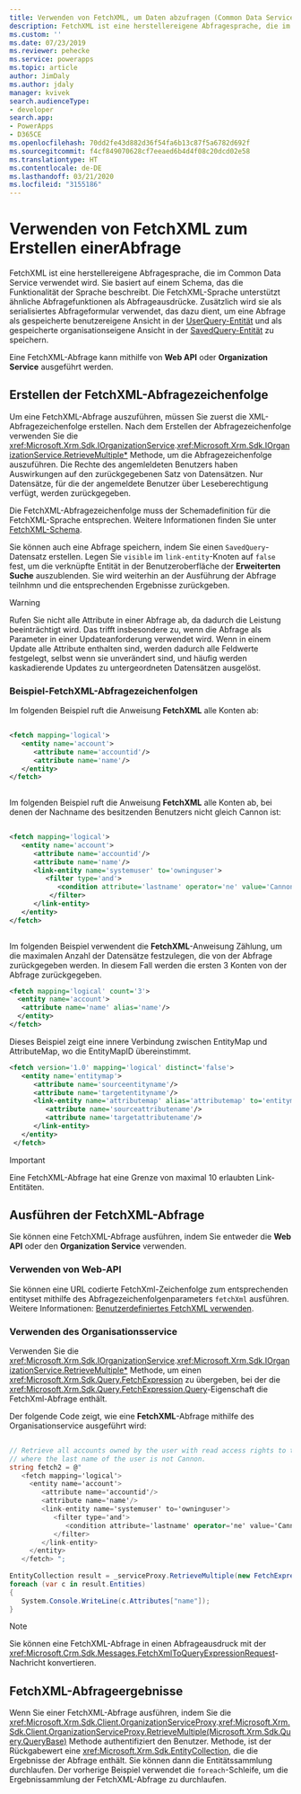 ```yaml
---
title: Verwenden von FetchXML, um Daten abzufragen (Common Data Service) | Microsoft Docs
description: FetchXML ist eine herstellereigene Abfragesprache, die im Common Data Service verwendet wird. Sie basiert auf einem Schema, das die Funktionalität der Sprache beschreibt.
ms.custom: ''
ms.date: 07/23/2019
ms.reviewer: pehecke
ms.service: powerapps
ms.topic: article
author: JimDaly
ms.author: jdaly
manager: kvivek
search.audienceType:
- developer
search.app:
- PowerApps
- D365CE
ms.openlocfilehash: 70dd2fe43d882d36f54fa6b13c87f5a6782d692f
ms.sourcegitcommit: f4cf849070628cf7eeaed6b4d4f08c20dcd02e58
ms.translationtype: HT
ms.contentlocale: de-DE
ms.lasthandoff: 03/21/2020
ms.locfileid: "3155186"
---
```

# <a name="use-fetchxml-to-construct-a-query"></a>Verwenden von FetchXML zum Erstellen einerAbfrage

FetchXML ist eine herstellereigene Abfragesprache, die im Common Data Service verwendet wird. Sie basiert auf einem Schema, das die Funktionalität der Sprache beschreibt. Die FetchXML-Sprache unterstützt ähnliche Abfragefunktionen als Abfrageausdrücke. Zusätzlich wird sie als serialisiertes Abfrageformular verwendet, das dazu dient, um eine Abfrage als gespeicherte benutzereigene Ansicht in der [UserQuery-Entität](reference/entities/userquery.md) und als gespeicherte organisationseigene Ansicht in der [SavedQuery-Entität](reference/entities/savedquery.md) zu speichern.  
  
Eine FetchXML-Abfrage kann mithilfe von **Web API** oder **Organization Service** ausgeführt werden.

## <a name="create-the-fetchxml-query-string"></a>Erstellen der FetchXML-Abfragezeichenfolge
  
Um eine FetchXML-Abfrage auszuführen, müssen Sie zuerst die XML-Abfragezeichenfolge erstellen. Nach dem Erstellen der Abfragezeichenfolge verwenden Sie die <xref:Microsoft.Xrm.Sdk.IOrganizationService>.<xref:Microsoft.Xrm.Sdk.IOrganizationService.RetrieveMultiple*> Methode, um die Abfragezeichenfolge auszuführen. Die Rechte des angemleldeten Benutzers haben Auswirkungen auf den zurückgegebenen Satz von Datensätzen. Nur Datensätze, für die der angemeldete Benutzer über Leseberechtigung verfügt, werden zurückgegeben.  
  
 Die FetchXML-Abfragezeichenfolge muss der Schemadefinition für die FetchXML-Sprache entsprechen. Weitere Informationen finden Sie unter [FetchXML-Schema](fetchxml-schema.md).  
  
 Sie können auch eine Abfrage speichern, indem Sie einen `SavedQuery`-Datensatz erstellen. Legen Sie `visible` im `link-entity`-Knoten auf `false` fest, um die verknüpfte Entität in der Benutzeroberfläche der **Erweiterten Suche** auszublenden. Sie wird weiterhin an der Ausführung der Abfrage teilnhmn und die entsprechenden Ergebnisse zurückgeben.  
  
> [!WARNING]
>  Rufen Sie nicht alle Attribute in einer Abfrage ab, da dadurch die Leistung beeinträchtigt wird. Das trifft insbesondere zu, wenn die Abfrage als Parameter in einer Updateanforderung verwendet wird. Wenn in einem Update alle Attribute enthalten sind, werden dadurch alle Feldwerte festgelegt, selbst wenn sie unverändert sind, und häufig werden kaskadierende Updates zu untergeordneten Datensätzen ausgelöst.  
  

### <a name="example-fetchxml-query-strings"></a>Beispiel-FetchXML-Abfragezeichenfolgen

Im folgenden Beispiel ruft die Anweisung **FetchXML** alle Konten ab:  
  
```xml  
  
<fetch mapping='logical'>   
   <entity name='account'>  
      <attribute name='accountid'/>   
      <attribute name='name'/>   
   </entity>  
</fetch>  
  
```  
  
 Im folgenden Beispiel ruft die Anweisung **FetchXML** alle Konten ab, bei denen der Nachname des besitzenden Benutzers nicht gleich Cannon ist:  
  
```xml  
  
<fetch mapping='logical'>  
   <entity name='account'>   
      <attribute name='accountid'/>   
      <attribute name='name'/>   
      <link-entity name='systemuser' to='owninguser'>   
         <filter type='and'>   
            <condition attribute='lastname' operator='ne' value='Cannon' />   
          </filter>   
      </link-entity>   
   </entity>   
</fetch>  
  
```  
  
 Im folgenden Beispiel verwendent die **FetchXML**-Anweisung Zählung, um die maximalen Anzahl der Datensätze festzulegen, die von der Abfrage zurückgegeben werden. In diesem Fall werden die ersten 3 Konten von der Abfrage zurückgegeben.  
  
```xml  
<fetch mapping='logical' count='3'>  
  <entity name='account'>  
   <attribute name='name' alias='name'/>  
  </entity>
</fetch>  
```  
  
Dieses Beispiel zeigt eine innere Verbindung zwischen EntityMap und AttributeMap, wo die EntityMapID übereinstimmt.  
  
```xml  
<fetch version='1.0' mapping='logical' distinct='false'>  
   <entity name='entitymap'>  
      <attribute name='sourceentityname'/>  
      <attribute name='targetentityname'/>  
      <link-entity name='attributemap' alias='attributemap' to='entitymapid' from='entitymapid' link-type='inner'>  
         <attribute name='sourceattributename'/>  
         <attribute name='targetattributename'/>  
      </link-entity>  
   </entity>  
 </fetch>  
```  

> [!IMPORTANT]
> Eine FetchXML-Abfrage hat eine Grenze von maximal 10 erlaubten Link-Entitäten.

## <a name="execute-the-fetchxml-query"></a>Ausführen der FetchXML-Abfrage

Sie können eine FetchXML-Abfrage ausführen, indem Sie entweder die **Web API** oder den **Organization Service** verwenden.

### <a name="using-web-api"></a>Verwenden von Web-API
Sie können eine URL codierte FetchXml-Zeichenfolge zum entsprechenden entityset mithilfe des Abfragezeichenfolgenparameters `fetchXml` ausführen. Weitere Informationen: [Benutzerdefiniertes FetchXML verwenden](webapi/retrieve-and-execute-predefined-queries.md#use-custom-fetchxml).

### <a name="using-organization-service"></a>Verwenden des Organisationsservice

Verwenden Sie die <xref:Microsoft.Xrm.Sdk.IOrganizationService>.<xref:Microsoft.Xrm.Sdk.IOrganizationService.RetrieveMultiple*> Methode, um einen <xref:Microsoft.Xrm.Sdk.Query.FetchExpression> zu übergeben, bei der die <xref:Microsoft.Xrm.Sdk.Query.FetchExpression.Query>-Eigenschaft die FetchXml-Abfrage enthält.

Der folgende Code zeigt, wie eine **FetchXML**-Abfrage mithilfe des Organisationservice ausgeführt wird:  
  
```csharp  
  
// Retrieve all accounts owned by the user with read access rights to the accounts and   
// where the last name of the user is not Cannon.   
string fetch2 = @"  
   <fetch mapping='logical'>  
     <entity name='account'>   
        <attribute name='accountid'/>   
        <attribute name='name'/>   
        <link-entity name='systemuser' to='owninguser'>   
           <filter type='and'>   
              <condition attribute='lastname' operator='ne' value='Cannon' />   
           </filter>   
        </link-entity>   
     </entity>   
   </fetch> ";   
  
EntityCollection result = _serviceProxy.RetrieveMultiple(new FetchExpression(fetch2));
foreach (var c in result.Entities)
{
   System.Console.WriteLine(c.Attributes["name"]);
}  
```  
> [!NOTE]
> Sie können eine FetchXML-Abfrage in einen Abfrageausdruck mit der <xref:Microsoft.Crm.Sdk.Messages.FetchXmlToQueryExpressionRequest>-Nachricht konvertieren. 

  
## <a name="fetchxml-query-results"></a>FetchXML-Abfrageergebnisse  
 Wenn Sie einer FetchXML-Abfrage ausführen, indem Sie die <xref:Microsoft.Xrm.Sdk.Client.OrganizationServiceProxy>.<xref:Microsoft.Xrm.Sdk.Client.OrganizationServiceProxy.RetrieveMultiple(Microsoft.Xrm.Sdk.Query.QueryBase)> Methode authentifiziert den Benutzer. Methode, ist der Rückgabewert eine <xref:Microsoft.Xrm.Sdk.EntityCollection>, die die Ergebnisse der Abfrage enthält. Sie können dann die Entitätssammlung durchlaufen. Der vorherige Beispiel verwendet die `foreach`-Schleife, um die Ergebnissammlung der FetchXML-Abfrage zu durchlaufen.  
  
 